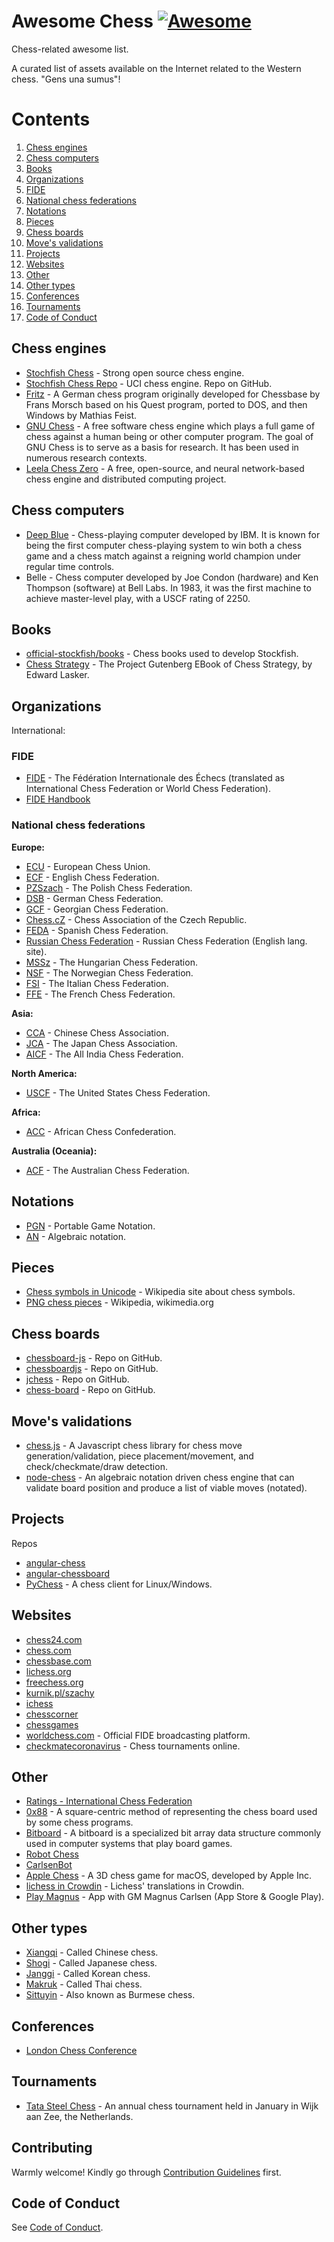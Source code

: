 # Awesome Chess [![Awesome](https://awesome.re/badge-flat.svg)](https://awesome.re)

Chess-related awesome list.

A curated list of assets available on the Internet related to the Western chess. "Gens una sumus"!

# Contents

1. [Chess engines](#chess-engines)
2. [Chess computers](#chess-computers)
3. [Books](#books)
4. [Organizations](#organizations)
5. [FIDE](#fide)
6. [National chess federations](#national-chess-federations)
7. [Notations](#notations)
8. [Pieces](#pieces)
9. [Chess boards](#chess-boards)
10. [Move's validations](#moves-validations)
11. [Projects](#projects)
12. [Websites](#websites)
13. [Other](#other)
14. [Other types](#other-types)
15. [Conferences](#conferences)
16. [Tournaments](#tournaments)
17. [Code of Conduct](#code-of-conduct)

## Chess engines

* [Stochfish Chess](https://stockfishchess.org/) - Strong open source chess engine.
* [Stochfish Chess Repo](https://github.com/official-stockfish/Stockfish) - UCI chess engine. Repo on GitHub.
* [Fritz](https://fritz.chessbase.com/) - A German chess program originally developed for Chessbase by Frans Morsch based on his Quest program, ported to DOS, and then Windows by Mathias Feist.
* [GNU Chess](http://www.gnu.org/software/chess/) - A free software chess engine which plays a full game of chess against a human being or other computer program. The goal of GNU Chess is to serve as a basis for research. It has been used in numerous research contexts.
* [Leela Chess Zero](https://github.com/LeelaChessZero/lc0) - A free, open-source, and neural network-based chess engine and distributed computing project.

## Chess computers

* [Deep Blue](www.chessgames.com/perl/chessplayer?pid=29912) - Chess-playing computer developed by IBM. It is known for being the first computer chess-playing system to win both a chess game and a chess match against a reigning world champion under regular time controls.
* Belle - Chess computer developed by Joe Condon (hardware) and Ken Thompson (software) at Bell Labs. In 1983, it was the first machine to achieve master-level play, with a USCF rating of 2250.

## Books

* [official-stockfish/books](https://github.com/official-stockfish/books) - Chess books used to develop Stockfish.
* [Chess Strategy](http://www.gutenberg.org/cache/epub/5614/pg5614-images.html) - The Project Gutenberg EBook of Chess Strategy, by Edward Lasker.

## Organizations

International:

### FIDE

* [FIDE](https://www.fide.com/) - The Fédération Internationale des Échecs (translated as International Chess Federation or World Chess Federation).
* [FIDE Handbook](https://www.fide.com/fide/handbook.html)

### National chess federations

**Europe:**

* [ECU](www.europechess.org) - European Chess Union.
* [ECF](https://www.englishchess.org.uk/) - English Chess Federation.
* [PZSzach](http://pzszach.pl/) - The Polish Chess Federation.
* [DSB](https://www.schachbund.de/) - German Chess Federation.
* [GCF](http://www.gcf.org.ge/en) - Georgian Chess Federation.
* [Chess.cZ](https://www.chess.cz/) - Chess Association of the Czech Republic.
* [FEDA](https://feda.org/) - Spanish Chess Federation.
* [Russian Chess Federation](http://www.ruchess.ru/en/) - Russian Chess Federation (English lang. site).
* [MSSz](http://www.chess.hu/) - The Hungarian Chess Federation.
* [NSF](http://www.sjakk.no/) - The Norwegian Chess Federation.
* [FSI](http://www.federscacchi.it/) - The Italian Chess Federation.
* [FFE](http://www.echecs.asso.fr/) - The French Chess Federation.

**Asia:**

* [CCA](http://cca.imsa.cn/) - Chinese Chess Association.
* [JCA](http://www.jca-chess.com/) - The Japan Chess Association.
* [AICF](http://www.aicf.in/) - The All India Chess Federation.

**North America:**

* [USCF](https://www.uschess.org/index.php) - The United States Chess Federation.

**Africa:**

* [ACC](https://www.africanchessconfederation.com) - African Chess Confederation.

**Australia (Oceania):**

* [ACF](https://www.auschess.org.au) - The Australian Chess Federation.

## Notations

* [PGN](http://portablegamenotation.com/LittlePGN.html) - Portable Game Notation.
* [AN](https://en.wikipedia.org/wiki/Algebraic_notation_(chess)) - Algebraic notation.

## Pieces
* [Chess symbols in Unicode](https://en.wikipedia.org/wiki/Chess_symbols_in_Unicode) - Wikipedia site about chess symbols.
* [PNG chess pieces](https://commons.wikimedia.org/wiki/Category:PNG_chess_pieces/Standard_transparent) - Wikipedia, wikimedia.org

## Chess boards
* [chessboard-js](https://github.com/caustique/chessboard-js) - Repo on GitHub.
* [chessboardjs](https://github.com/oakmac/chessboardjs/) - Repo on GitHub.
* [jchess](https://github.com/bmarini/jchess) - Repo on GitHub.
* [chess-board](https://github.com/laat/chess-board) - Repo on GitHub.

## Move's validations

* [chess.js](https://github.com/jhlywa/chess.js) - A Javascript chess library for chess move generation/validation, piece placement/movement, and check/checkmate/draw detection.
* [node-chess](https://www.npmjs.com/package/chess) - An algebraic notation driven chess engine that can validate board position and produce a list of viable moves (notated).

## Projects
Repos
* [angular-chess](https://github.com/theborakompanioni/angular-chess)
* [angular-chessboard](https://github.com/theborakompanioni/angular-chessboard)
* [PyChess](https://github.com/pychess/pychess) - A chess client for Linux/Windows.

## Websites

* [chess24.com](https://chess24.com/en/play/chess)
* [chess.com](http://www.chess.com/)
* [chessbase.com](http://play.chessbase.com/js/apps/playchess/)
* [lichess.org](http://en.lichess.org/)
* [freechess.org](http://freechess.org/)
* [kurnik.pl/szachy](https://www.kurnik.pl/szachy/)
* [ichess](https://www.ichess.net/)
* [chesscorner](http://www.chesscorner.com/index.html)
* [chessgames](https://www.chessgames.com)
* [worldchess.com](http://worldchess.com/) - Official FIDE broadcasting platform.
* [checkmatecoronavirus](https://checkmatecoronavirus.com/) - Chess tournaments online.

## Other

* [Ratings - International Chess Federation](http://ratings.fide.com/)
* [0x88](https://en.wikipedia.org/wiki/0x88) - A square-centric method of representing the chess board used by some chess programs.
* [Bitboard](https://en.wikipedia.org/wiki/Bitboard#Chess_bitboards) - A bitboard is a specialized bit array data structure commonly used in computer systems that play board games.
* [Robot Chess](https://devpost.com/software/robot-chess)
* [CarlsenBot](https://hackaday.com/2013/05/09/voice-controlled-chess-robot)
* [Apple Chess](https://opensource.apple.com/source/Chess/) - A 3D chess game for macOS, developed by Apple Inc.
* [lichess in Crowdin](https://crowdin.com/project/lichess) - Lichess' translations in Crowdin.
* [Play Magnus](https://company.playmagnus.com/play-magnus) - App with GM Magnus Carlsen (App Store & Google Play).

## Other types

* [Xiangqi](https://www.xiangqi.com/) - Called Chinese chess.
* [Shogi](https://en.wikipedia.org/wiki/Shogi) - Called Japanese chess.
* [Janggi](https://en.wikipedia.org/wiki/Janggi) - Called Korean chess.
* [Makruk](https://en.wikipedia.org/wiki/Makruk) - Called Thai chess.
* [Sittuyin](https://en.wikipedia.org/wiki/Sittuyin) - Also known as Burmese chess.

## Conferences

* [London Chess Conference](https://londonchessconference.com/)

## Tournaments

* [Tata Steel Chess](https://www.tatasteelchess.com/) - An annual chess tournament held in January in Wijk aan Zee, the Netherlands.

## Contributing

Warmly welcome! Kindly go through [Contribution Guidelines](CONTRIBUTING.md) first.

## Code of Conduct

See [Code of Conduct](CODE-OF-CONDUCT.md).
